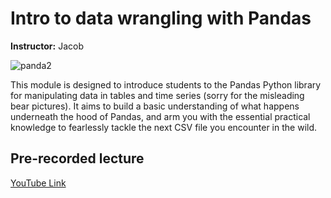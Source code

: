 # Intro to data wrangling with Pandas

**Instructor:** Jacob

![panda2](https://photobest1.com/wp-content/uploads/2018/04/amazing-panda-wallpaper-07.jpg)

This module is designed to introduce students to the Pandas Python library
for manipulating data in tables and time series (sorry for the misleading bear pictures).
It aims to build a basic understanding of what happens underneath the hood of Pandas,
and arm you with the essential practical knowledge
to fearlessly tackle the next CSV file you encounter in the wild.

## Pre-recorded lecture

[YouTube Link](https://www.youtube.com/watch?v=S8bYQ7YmrOQ)
